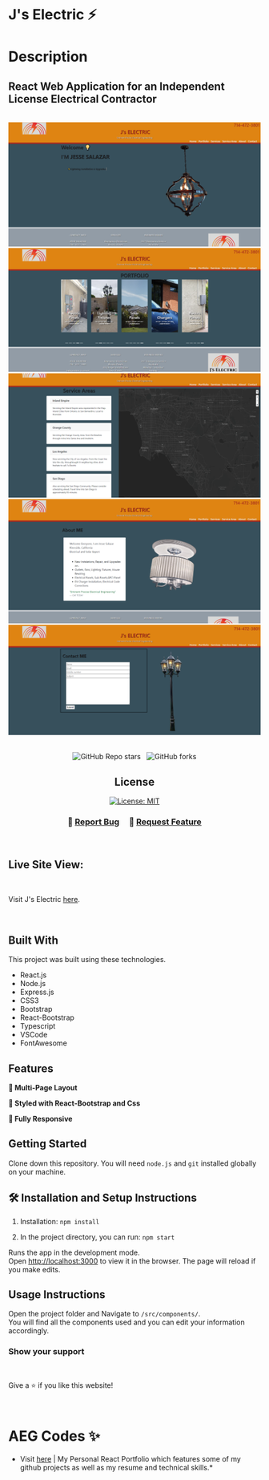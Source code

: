 # J's Electric ⚡

# Description
## React Web Application for an Independent License Electrical Contractor
<br />
<div align="center">
  <img alt="Demo" src="./src/Assets/Images/readme-img1.png" />
</div>
<div align="center">
  <img alt="Demo" src="./src/Assets/Images/readme-img2.png" />
</div>
<div align="center">
  <img alt="Demo" src="./src/Assets/Images/readme-img3.png" />
</div>
<div align="center">
  <img alt="Demo" src="./src/Assets/Images/readme-img4.png" />
</div>
<div align="center">
  <img alt="Demo" src="./src/Assets/Images/readme-img5.png" />
</div>

<br/>

<center>

![GitHub Repo stars](https://img.shields.io/github/stars/CdmMandalorian/Armando-E-Galindo-ReactPortfolio?color=red&logo=github&style=for-the-badge) &nbsp;
![GitHub forks](https://img.shields.io/github/forks/CdmMandalorian/Armando-E-Galindo-ReactPortfolio?color=red&logo=github&style=for-the-badge)
## License

[![License: MIT](https://img.shields.io/badge/License-MIT-yellow.svg)](https://opensource.org/licenses/MIT)
<br />

</center>

<h3 align="center">
    🔹
    <a href="https://github.com/CdmMandalorian/Armando-E-Galindo-ReactPortfolio/issues">Report Bug</a> &nbsp; &nbsp;
    🔹
    <a href="https://github.com/CdmMandalorian/Armando-E-Galindo-ReactPortfolio/issues">Request Feature</a>
</h3>

<br />

## Live Site View:

<br />

Visit J's Electric [here](https://cdmmandalorian.github.io/JsElectric/ "Link to J's Electric").
       
<br />

## Built With

This project was built using these technologies.

- React.js
- Node.js
- Express.js
- CSS3
- Bootstrap
- React-Bootstrap
- Typescript
- VSCode
- FontAwesome
## Features

**📖 Multi-Page Layout**

**🎨 Styled with React-Bootstrap and Css**

**📱 Fully Responsive**

## Getting Started

Clone down this repository. You will need `node.js` and `git` installed globally on your machine.

## 🛠 Installation and Setup Instructions

1. Installation: `npm install`

2. In the project directory, you can run: `npm start`

Runs the app in the development mode.\
Open [http://localhost:3000](http://localhost:3000) to view it in the browser.
The page will reload if you make edits.

## Usage Instructions

Open the project folder and Navigate to `/src/components/`. <br/>
You will find all the components used and you can edit your information accordingly.
<br />

### Show your support

<br />

Give a ⭐ if you like this website!

<br />

#

# AEG Codes ✨

* Visit [here](https://cdmmandalorian.github.io/Armando-E-Galindo-ReactPortfolio/ "Link to my Portfolio") | My Personal React Portfolio which features some of my github projects as well as my resume and technical skills.*